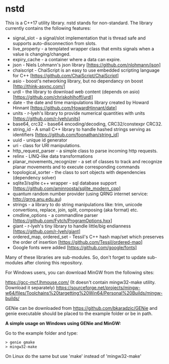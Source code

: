 # nstd

This is a C++17 utility library. nstd stands for non-standard.
The library currently contains the following features:
   * signal_slot    - a signal/slot implementation that is thread safe and supports auto-disconnection from slots.
   * live_property - a templated wrapper class that emits signals when a value is changing/changed.
   * expiry_cache  - a container where a data can expire.
   * json - Niels Lohmann's json library [https://github.com/nlohmann/json]
   * chaiscript - ChaiScript is an easy to use embedded scripting language for C++ [https://github.com/ChaiScript/ChaiScript]
   * asio - boost's networking library, but no dependancy on boost [http://think-async.com/]
   * urdl - the library to download web content (depends on asio) [https://github.com/chriskohlhoff/urdl]
   * date - the date and time manipulations library created by Howard Hinnant [https://github.com/HowardHinnant/date]
   * units - r-lyeh's library to provide numerical quantities with units [https://github.com/r-lyeh/units]
   * base64, crc32 - base64 encoding/decoding, CRC32/constexpr CRC32.
   * string_id - A small C++ library to handle hashed strings serving as identifiers [https://github.com/foonathan/string_id]
   * uuid - unique id generator
   * uri - class for URI manipulations.
   * http_request_parser - a simple class to parse incoming http requests.
   * relinx - LINQ-like data transformations
   * planar_movements_recognizer - a set of classes to track and recognize planar movements and to execute corresponding commands
   * topological_sorter - the class to sort objects with dependencies (dependency solver)
   * sqlite3/sqlite c++ wrapper - sql database support [https://github.com/aminroosta/sqlite_modern_cpp]
   * quantum random number provider (using QRNG internet service: http://qrng.anu.edu.au)
   * strings - a library to do string manipulations like: trim, unicode convertions, replace, join, split, composing (aka format) etc.
   * cmdline_options - a commandline parser [https://github.com/Fytch/ProgramOptions.hxx]
   * giant - r-lyeh's tiny library to handle little/big endianness [https://github.com/r-lyeh/giant]
   * ordered_map, ordered_set - Tessil's C++ hash map/set which preserves the order of insertion [https://github.com/Tessil/ordered-map]
   * Google fonts were added [https://github.com/google/fonts]

Many of these libraries are sub-modules. So, don't forget to update sub-modules after cloning this repository.

For Windows users, you can download MinGW from the following sites:

https://gcc-mcf.lhmouse.com/ (It doesn't contain mingw32-make utility. Download it separately)
https://sourceforge.net/projects/mingw-w64/files/Toolchains%20targetting%20Win64/Personal%20Builds/mingw-builds/

GENie can be downloaded from https://github.com/bkaradzic/GENie and genie executable should be placed to the example folder or be in path.

**A simple usage on Windows using GENie and MinGW:**

Go to the example folder and type:
```
> genie gmake
> mingw32-make
```
On Linux do the same but use 'make' instead of 'mingw32-make'

